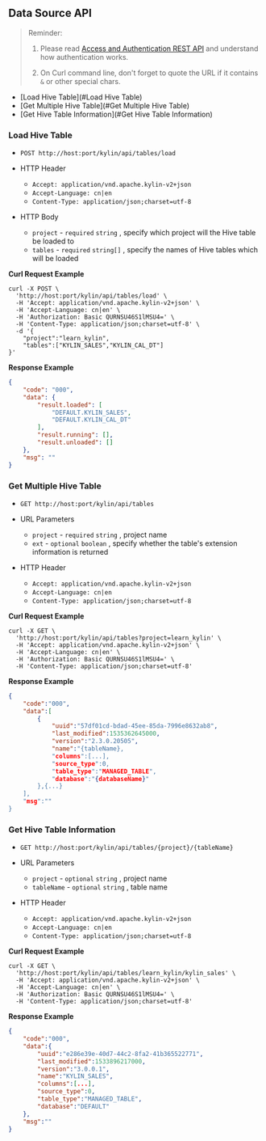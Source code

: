 ## Data Source API

> Reminder:
>
> 1. Please read [Access and Authentication REST API](authentication.en.md) and understand how authentication works.
>
> 2. On Curl command line, don't forget to quote the URL if it contains `&` or other special chars.



* [Load Hive Table](#Load Hive Table)
* [Get Multiple Hive Table](#Get Multiple Hive Table)
* [Get Hive Table Information](#Get Hive Table Information)



### Load Hive Table

- `POST http://host:port/kylin/api/tables/load`


- HTTP Header
	- `Accept: application/vnd.apache.kylin-v2+json`
	- `Accept-Language: cn|en`
	- `Content-Type: application/json;charset=utf-8`


- HTTP Body
    * `project` - `required` `string` , specify which project will the Hive table be loaded to
    * `tables` - `required` `string[]` , specify the names of Hive tables which will be loaded


**Curl Request Example**

```shell
curl -X POST \
  'http://host:port/kylin/api/tables/load' \
  -H 'Accept: application/vnd.apache.kylin-v2+json' \
  -H 'Accept-Language: cn|en' \
  -H 'Authorization: Basic QURNSU46S1lMSU4=' \
  -H 'Content-Type: application/json;charset=utf-8' \
  -d '{
	"project":"learn_kylin",
	"tables":["KYLIN_SALES","KYLIN_CAL_DT"]
}'
```

**Response Example**

```JSON
{
    "code": "000",
    "data": {
        "result.loaded": [
            "DEFAULT.KYLIN_SALES",
            "DEFAULT.KYLIN_CAL_DT"
        ],
        "result.running": [],
        "result.unloaded": []
    },
    "msg": ""
}
```



### Get Multiple Hive Table

- `GET http://host:port/kylin/api/tables`


- URL Parameters
    * `project` - `required` `string` , project name
    * `ext` - `optional` `boolean` , specify whether the  table's extension information is returned


- HTTP Header
	- `Accept: application/vnd.apache.kylin-v2+json`
	- `Accept-Language: cn|en`
	- `Content-Type: application/json;charset=utf-8`

**Curl Request Example**

```shell
curl -X GET \
  'http://host:port/kylin/api/tables?project=learn_kylin' \
  -H 'Accept: application/vnd.apache.kylin-v2+json' \
  -H 'Accept-Language: cn|en' \
  -H 'Authorization: Basic QURNSU46S1lMSU4=' \
  -H 'Content-Type: application/json;charset=utf-8'
```

**Response Example**

```JSON
{
    "code":"000",
    "data":[
        {
            "uuid":"57df01cd-bdad-45ee-85da-7996e8632ab8",
            "last_modified":1535362645000,
            "version":"2.3.0.20505",
            "name":"{tableName},
            "columns":[...],
            "source_type":0,
            "table_type":"MANAGED_TABLE",
            "database":"{databaseName}"
        },{...}
    ],
    "msg":""
}
```




### Get Hive Table Information

- `GET http://host:port/kylin/api/tables/{project}/{tableName}`


- URL Parameters
    * `project` - `optional` `string` , project name
    * `tableName` - `optional` `string` , table name


- HTTP Header
	- `Accept: application/vnd.apache.kylin-v2+json`
	- `Accept-Language: cn|en`
	- `Content-Type: application/json;charset=utf-8`


**Curl Request Example**

```shell
curl -X GET \
  'http://host:port/kylin/api/tables/learn_kylin/kylin_sales' \
  -H 'Accept: application/vnd.apache.kylin-v2+json' \
  -H 'Accept-Language: cn|en' \
  -H 'Authorization: Basic QURNSU46S1lMSU4=' \
  -H 'Content-Type: application/json;charset=utf-8'
```

**Response Example**

```JSON
{
    "code":"000",
    "data":{
        "uuid":"e286e39e-40d7-44c2-8fa2-41b365522771",
        "last_modified":1533896217000,
        "version":"3.0.0.1",
        "name":"KYLIN_SALES",
        "columns":[...],
        "source_type":0,
        "table_type":"MANAGED_TABLE",
        "database":"DEFAULT"
    },
    "msg":""
}
```
